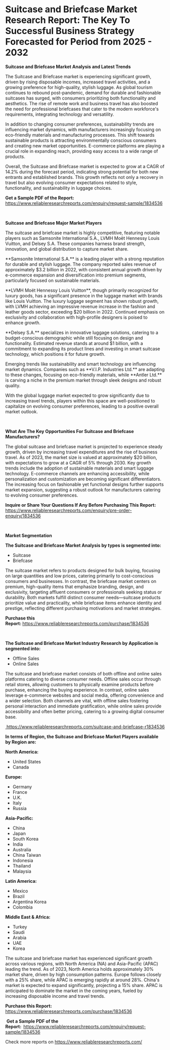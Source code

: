 <p><h1>Suitcase and Briefcase Market Research Report: The Key To Successful Business Strategy Forecasted for Period from 2025 - 2032</h1></p><p><strong>Suitcase and Briefcase Market Analysis and Latest Trends</strong></p>
<p><p>The Suitcase and Briefcase market is experiencing significant growth, driven by rising disposable incomes, increased travel activities, and a growing preference for high-quality, stylish luggage. As global tourism continues to rebound post-pandemic, demand for durable and fashionable suitcases has surged, with consumers prioritizing both functionality and aesthetics. The rise of remote work and business travel has also boosted the need for professional briefcases that cater to the modern workforce's requirements, integrating technology and versatility.</p><p>In addition to changing consumer preferences, sustainability trends are influencing market dynamics, with manufacturers increasingly focusing on eco-friendly materials and manufacturing processes. This shift towards sustainable products is attracting environmentally conscious consumers and creating new market opportunities. E-commerce platforms are playing a crucial role in expanding reach, providing easy access to a wide range of products.</p><p>Overall, the Suitcase and Briefcase market is expected to grow at a CAGR of 14.2% during the forecast period, indicating strong potential for both new entrants and established brands. This growth reflects not only a recovery in travel but also evolving consumer expectations related to style, functionality, and sustainability in luggage choices.</p></p>
<p><strong>Get a Sample PDF of the Report:&nbsp;</strong> <a href="https://www.reliableresearchreports.com/enquiry/request-sample/1834536?utm_campaign=2002&utm_medium=2&utm_source=Github&utm_content=ia&utm_term=09022025&utm_id=suitcase-and-briefcase">https://www.reliableresearchreports.com/enquiry/request-sample/1834536</a></p>
<p>&nbsp;</p>
<p><strong>Suitcase and Briefcase Major Market Players</strong></p>
<p><p>The suitcase and briefcase market is highly competitive, featuring notable players such as Samsonite International S.A., LVMH Moët Hennessy Louis Vuitton, and Delsey S.A. These companies harness brand strength, innovation, and global distribution to capture market share.</p><p>**Samsonite International S.A.** is a leading player with a strong reputation for durable and stylish luggage. The company reported sales revenue of approximately $3.2 billion in 2022, with consistent annual growth driven by e-commerce expansion and diversification into premium segments, particularly focused on sustainable materials.</p><p>**LVMH Moët Hennessy Louis Vuitton**, though primarily recognized for luxury goods, has a significant presence in the luggage market with brands like Louis Vuitton. The luxury luggage segment has shown robust growth, with LVMH achieving an impressive revenue increase in the fashion and leather goods sector, exceeding $20 billion in 2022. Continued emphasis on exclusivity and collaboration with high-profile designers is poised to enhance growth.</p><p>**Delsey S.A.** specializes in innovative luggage solutions, catering to a budget-conscious demographic while still focusing on design and functionality. Estimated revenue stands at around $1 billion, with a commitment to expanding its product lines and investing in smart suitcase technology, which positions it for future growth.</p><p>Emerging trends like sustainability and smart technology are influencing market dynamics. Companies such as **V.I.P. Industries Ltd.** are adapting to these changes, focusing on eco-friendly materials, while **Antler Ltd.** is carving a niche in the premium market through sleek designs and robust quality.</p><p>With the global luggage market expected to grow significantly due to increasing travel trends, players within this space are well-positioned to capitalize on evolving consumer preferences, leading to a positive overall market outlook.</p></p>
<p>&nbsp;</p>
<p><strong>What Are The Key Opportunities For Suitcase and Briefcase Manufacturers?</strong></p>
<p><p>The global suitcase and briefcase market is projected to experience steady growth, driven by increasing travel expenditures and the rise of business travel. As of 2023, the market size is valued at approximately $20 billion, with expectations to grow at a CAGR of 5% through 2030. Key growth trends include the adoption of sustainable materials and smart luggage technology. E-commerce channels are enhancing accessibility, while personalization and customization are becoming significant differentiators. The increasing focus on fashionable yet functional designs further supports market expansion, suggesting a robust outlook for manufacturers catering to evolving consumer preferences.</p></p>
<p><strong>Inquire or Share Your Questions If Any Before Purchasing This Report:</strong> <a href="https://www.reliableresearchreports.com/enquiry/pre-order-enquiry/1834536?utm_campaign=2002&utm_medium=2&utm_source=Github&utm_content=ia&utm_term=09022025&utm_id=suitcase-and-briefcase">https://www.reliableresearchreports.com/enquiry/pre-order-enquiry/1834536</a></p>
<p>&nbsp;</p>
<p><strong>Market Segmentation</strong></p>
<p><strong>The Suitcase and Briefcase Market Analysis by types is segmented into:</strong></p>
<p><ul><li>Suitcase</li><li>Briefcase</li></ul></p>
<p><p>The suitcase market refers to products designed for bulk buying, focusing on large quantities and low prices, catering primarily to cost-conscious consumers and businesses. In contrast, the briefcase market centers on premium, high-quality items that emphasize branding, design, and exclusivity, targeting affluent consumers or professionals seeking status or durability. Both markets fulfill distinct consumer needs—suitcase products prioritize value and practicality, while briefcase items enhance identity and prestige, reflecting different purchasing motivations and market strategies.</p></p>
<p><strong>Purchase this Report:&nbsp;</strong><a href="https://www.reliableresearchreports.com/purchase/1834536?utm_campaign=2002&utm_medium=2&utm_source=Github&utm_content=ia&utm_term=09022025&utm_id=suitcase-and-briefcase">https://www.reliableresearchreports.com/purchase/1834536</a></p>
<p>&nbsp;</p>
<p><strong>The Suitcase and Briefcase Market Industry Research by Application is segmented into:</strong></p>
<p><ul><li>Offline Sales</li><li>Online Sales</li></ul></p>
<p><p>The suitcase and briefcase market consists of both offline and online sales platforms catering to diverse consumer needs. Offline sales occur through retail stores, allowing customers to physically examine products before purchase, enhancing the buying experience. In contrast, online sales leverage e-commerce websites and social media, offering convenience and a wider selection. Both channels are vital, with offline sales fostering personal interaction and immediate gratification, while online sales provide accessibility and often better pricing, catering to a growing digital consumer base.</p></p>
<p><a href="https://www.reliableresearchreports.com/suitcase-and-briefcase-r1834536?utm_campaign=2002&utm_medium=2&utm_source=Github&utm_content=ia&utm_term=09022025&utm_id=suitcase-and-briefcase">&nbsp;https://www.reliableresearchreports.com/suitcase-and-briefcase-r1834536</a></p>
<p><strong>In terms of Region, the Suitcase and Briefcase Market Players available by Region are:</strong></p>
<p>
    <p> <strong> North America: </strong>
        <ul>
            <li>United States</li>
            <li>Canada</li>
        </ul>
        </p> 
    <p> <strong> Europe: </strong>
        <ul>
            <li>Germany</li>
            <li>France</li>
            <li>U.K.</li>
            <li>Italy</li>
            <li>Russia</li>
        </ul>
        </p> 
    <p> <strong> Asia-Pacific: </strong>
        <ul>
            <li>China</li>
            <li>Japan</li>
            <li>South Korea</li>
            <li>India</li>
            <li>Australia</li>
            <li>China Taiwan</li>
            <li>Indonesia</li>
            <li>Thailand</li>
            <li>Malaysia</li>
        </ul>
        </p> 
    <p> <strong> Latin America: </strong>
        <ul>
            <li>Mexico</li>
            <li>Brazil</li>
            <li>Argentina Korea</li>
            <li>Colombia</li>
        </ul>
        </p> 
    <p> <strong> Middle East & Africa: </strong>
        <ul>
            <li>Turkey</li>
            <li>Saudi</li>
            <li>Arabia</li>
            <li>UAE</li>
            <li>Korea</li>
        </ul>
    </p>
    </p>
<p><p>The suitcase and briefcase market has experienced significant growth across various regions, with North America (NA) and Asia-Pacific (APAC) leading the trend. As of 2023, North America holds approximately 30% market share, driven by high consumption patterns. Europe follows closely with a 25% share, while APAC is emerging rapidly at around 28%. China's market is expected to expand significantly, projecting a 15% share. APAC is anticipated to dominate the market in the coming years, fueled by increasing disposable income and travel trends.</p></p>
<p><strong>Purchase this Report: </strong><a href="https://www.reliableresearchreports.com/purchase/1834536?utm_campaign=2002&utm_medium=2&utm_source=Github&utm_content=ia&utm_term=09022025&utm_id=suitcase-and-briefcase">https://www.reliableresearchreports.com/purchase/1834536</a></p>
<p>&nbsp;<strong>Get a Sample PDF of the Report:&nbsp;&nbsp;</strong><a href="https://www.reliableresearchreports.com/enquiry/request-sample/1834536?utm_campaign=2002&utm_medium=2&utm_source=Github&utm_content=ia&utm_term=09022025&utm_id=suitcase-and-briefcase">https://www.reliableresearchreports.com/enquiry/request-sample/1834536</a></p>
<p><strong></strong></p>
<p>Check more reports on <a href="https://www.reliableresearchreports.com/?utm_campaign=2002&utm_medium=2&utm_source=Github&utm_content=ia&utm_term=09022025&utm_id=suitcase-and-briefcase">https://www.reliableresearchreports.com/</a></p>